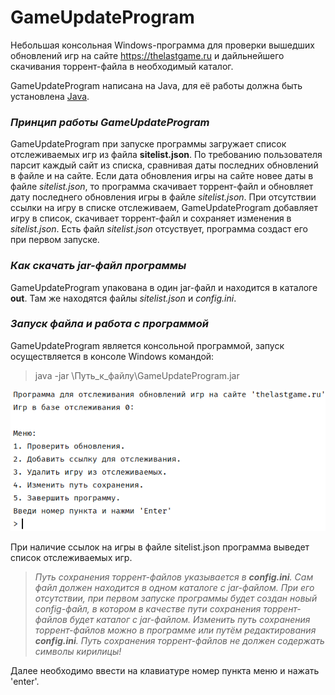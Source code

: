 # GameUpdateProgram
Небольшая консольная Windows-программа для проверки вышедших обновлений игр на сайте https://thelastgame.ru и дайльнейшего скачивания торрент-файла в необходимый каталог.

GameUpdateProgram написана на Java, для её работы должна быть установлена [Java](https://www.java.com/ru/download/).

### *Принцип работы GameUpdateProgram*
GameUpdateProgram при запуске программы загружает список отслеживаемых игр из файла **sitelist.json**. По требованию пользователя парсит каждый сайт из списка, сравнивая даты последних обновлений в файле и на сайте.
Если дата обновления игры на сайте новее даты в файле *sitelist.json*, то программа скачивает торрент-файл и обновляет дату последнего обновления игры в файле *sitelist.json*.
При отсутствии ссылки на игру в списке отслеживаем, GameUpdateProgram добавляет игру в список, скачивает торрент-файл и сохраняет изменения в *sitelist.json*.
Есть файл *sitelist.json* отсуствует, программа создаст его при первом запуске.

### *Как скачать jar-файл программы*
GameUpdateProgram упакована в один jar-файл и находится в каталоге **out**. Там же находятся файлы *sitelist.json* и *config.ini*. 

### *Запуск файла и работа с программой*
GameUpdateProgram является консольной программой, запуск осуществляется в консоле Windows командой:
>java -jar \Путь_к_файлу\GameUpdateProgram.jar

![Консоль выведет](pic/pic.png)

При наличие ссылок на игры в файле sitelist.json программа выведет список отслеживаемых игр.

> *Путь сохранения торрент-файлов указывается в **config.ini**. Сам файл должен находится в одном каталоге с jar-файлом. При его отсутствии, при первом запуске программы будет создан новый config-файл, в котором в качестве пути сохранения торрент-файлов будет каталог с jar-файлом.
Изменить путь сохранения торрент-файлов можно в программе или путём редактирования **config.ini**. Путь сохранения торрент-файлов не должен содержать символы кирилицы!*

Далее необходимо ввести на клавиатуре номер пункта меню и нажать 'enter'.
